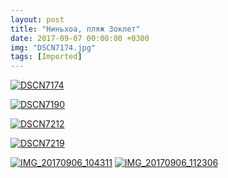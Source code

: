 ```yaml
---
layout: post
title: "Ниньхоа, пляж Зоклет"
date: 2017-09-07 00:00:00 +0300
img: "DSCN7174.jpg"
tags: [Imported]
---
```


[![DSCN7174](/blog/assetsDSCN7174.jpg)](/blog/assetsDSCN7174.jpg)

[![DSCN7190](/blog/assetsDSCN7190.jpg)](/blog/assetsDSCN7190.jpg)

[![DSCN7212](/blog/assetsDSCN7212.jpg)](/blog/assetsDSCN7212.jpg)

[![DSCN7219](/blog/assetsDSCN7219.jpg)](/blog/assetsDSCN7219.jpg)

[![IMG_20170906_104311](/blog/assetsIMG_20170906_104311.jpg)](/blog/assetsIMG_20170906_104311.jpg)
[![IMG_20170906_112306](/blog/assetsIMG_20170906_112306.jpg)](/blog/assetsIMG_20170906_112306.jpg)